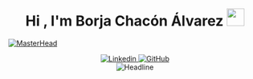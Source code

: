 <h1 align="center">Hi , I'm Borja Chacón Álvarez <img src="https://media.giphy.com/media/hvRJCLFzcasrR4ia7z/giphy.gif" width="35"></h1>
<p align="center">

[![MasterHead](https://i.pinimg.com/originals/77/ca/a3/77caa32884d735d439ade45ba37feaf2.gif)](https://borjachaconalvarez.github.io/portfolio-Borja-Chacon/)

<div align = center>
    <a href="https://www.linkedin.com/in/borjachaconalvarez/">
  <img src="https://img.shields.io/badge/linkedin-%230077B5.svg?style=for-the-badge&logo=linkedin&logoColor=white" alt="Linkedin">
    </a>

<a href="https://github.com/BorjaChaconAlvarez">
  <img src="https://img.shields.io/badge/github-%23121011.svg?style=for-the-badge&logo=github&logoColor=white" alt="GitHub">
</a>
</div>
<div align=center>
<img src="https://readme-typing-svg.herokuapp.com?color==%23FF0000&size=32&center=true&vCenter=true&width=600&height=50&lines=FullStack-Developer;Future-Software-Engineer;Computer-Engineering-Student;Freelancer;" alt="Headline" />
    </div>  
 
</p>
